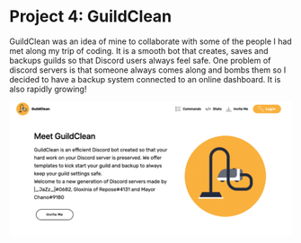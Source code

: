 <!-- TITLE: Guildclean -->
<!-- SUBTITLE: 3rd Discord Bot -->

# Project 4: GuildClean
GuildClean was an idea of mine to collaborate with some of the people I had met along my trip of coding. It is a smooth bot that creates, saves and backups guilds so that Discord users always feel safe. One problem of discord servers is that someone always comes along and bombs them so I decided to have a backup system connected to an online dashboard. It is also rapidly growing!

![Crylumm](/uploads/crylumm.png "Crylumm")